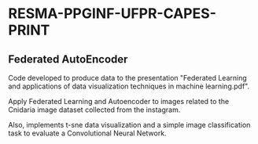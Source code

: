 # RESMA-PPGINF-UFPR-CAPES-PRINT

## Federated AutoEncoder

Code developed to produce data to the presentation "Federated Learning and applications of data visualization techniques in machine learning.pdf".

Apply Federated Learning and Autoencoder to images related to the Cnidaria image dataset collected from the instagram.

Also, implements t-sne data visualization and a simple image classification task to evaluate a Convolutional Neural Network.

